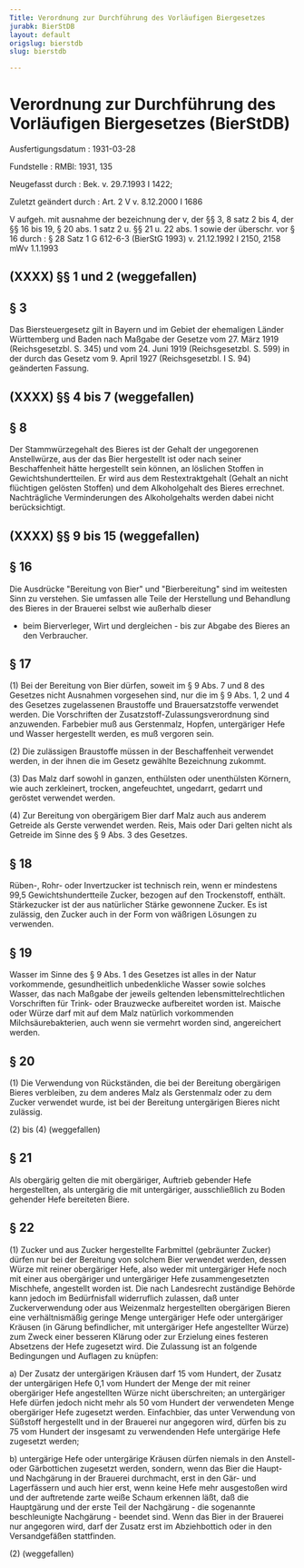 ```yaml
---
Title: Verordnung zur Durchführung des Vorläufigen Biergesetzes
jurabk: BierStDB
layout: default
origslug: bierstdb
slug: bierstdb

---
```


# Verordnung zur Durchführung des Vorläufigen Biergesetzes (BierStDB)

Ausfertigungsdatum
:   1931-03-28

Fundstelle
:   RMBl: 1931, 135

Neugefasst durch
:   Bek. v. 29.7.1993 I 1422;

Zuletzt geändert durch
:   Art. 2 V v. 8.12.2000 I 1686

V aufgeh. mit ausnahme der bezeichnung der v, der §§ 3, 8 satz 2 bis 4, der §§ 16 bis 19, § 20 abs. 1 satz 2 u. §§ 21 u. 22 abs. 1 sowie der überschr. vor § 16 durch
:   § 28 Satz 1 G 612-6-3 (BierStG 1993) v. 21.12.1992 I 2150, 2158 mWv 1.1.1993


## (XXXX) §§ 1 und 2 (weggefallen)



## § 3

Das Biersteuergesetz gilt in Bayern und im Gebiet der ehemaligen
Länder Württemberg und Baden nach Maßgabe der Gesetze vom 27. März
1919 (Reichsgesetzbl. S. 345) und vom 24. Juni 1919 (Reichsgesetzbl.
S. 599) in der durch das Gesetz vom 9. April 1927 (Reichsgesetzbl. I
S. 94) geänderten Fassung.


## (XXXX) §§ 4 bis 7 (weggefallen)



## § 8

Der Stammwürzegehalt des Bieres ist der Gehalt der ungegorenen
Anstellwürze, aus der das Bier hergestellt ist oder nach seiner
Beschaffenheit hätte hergestellt sein können, an löslichen Stoffen in
Gewichtshundertteilen. Er wird aus dem Restextraktgehalt (Gehalt an
nicht flüchtigen gelösten Stoffen) und dem Alkoholgehalt des Bieres
errechnet. Nachträgliche Verminderungen des Alkoholgehalts werden
dabei nicht berücksichtigt.


## (XXXX) §§ 9 bis 15 (weggefallen)



## § 16

Die Ausdrücke "Bereitung von Bier" und "Bierbereitung" sind im
weitesten Sinn zu verstehen. Sie umfassen alle Teile der Herstellung
und Behandlung des Bieres in der Brauerei selbst wie außerhalb dieser
- beim Bierverleger, Wirt und dergleichen - bis zur Abgabe des Bieres
an den Verbraucher.


## § 17

(1) Bei der Bereitung von Bier dürfen, soweit im § 9 Abs. 7 und 8 des
Gesetzes nicht Ausnahmen vorgesehen sind, nur die im § 9 Abs. 1, 2 und
4 des Gesetzes zugelassenen Braustoffe und Brauersatzstoffe verwendet
werden. Die Vorschriften der Zusatzstoff-Zulassungsverordnung sind
anzuwenden. Farbebier muß aus Gerstenmalz, Hopfen, untergäriger Hefe
und Wasser hergestellt werden, es muß vergoren sein.

(2) Die zulässigen Braustoffe müssen in der Beschaffenheit verwendet
werden, in der ihnen die im Gesetz gewählte Bezeichnung zukommt.

(3) Das Malz darf sowohl in ganzen, enthülsten oder unenthülsten
Körnern, wie auch zerkleinert, trocken, angefeuchtet, ungedarrt,
gedarrt und geröstet verwendet werden.

(4) Zur Bereitung von obergärigem Bier darf Malz auch aus anderem
Getreide als Gerste verwendet werden. Reis, Mais oder Dari gelten
nicht als Getreide im Sinne des § 9 Abs. 3 des Gesetzes.


## § 18

Rüben-, Rohr- oder Invertzucker ist technisch rein, wenn er mindestens
99,5 Gewichtshundertteile Zucker, bezogen auf den Trockenstoff,
enthält. Stärkezucker ist der aus natürlicher Stärke gewonnene Zucker.
Es ist zulässig, den Zucker auch in der Form von wäßrigen Lösungen zu
verwenden.


## § 19

Wasser im Sinne des § 9 Abs. 1 des Gesetzes ist alles in der Natur
vorkommende, gesundheitlich unbedenkliche Wasser sowie solches Wasser,
das nach Maßgabe der jeweils geltenden lebensmittelrechtlichen
Vorschriften für Trink- oder Brauzwecke aufbereitet worden ist.
Maische oder Würze darf mit auf dem Malz natürlich vorkommenden
Milchsäurebakterien, auch wenn sie vermehrt worden sind, angereichert
werden.


## § 20

(1) Die Verwendung von Rückständen, die bei der Bereitung obergärigen
Bieres verbleiben, zu dem anderes Malz als Gerstenmalz oder zu dem
Zucker verwendet wurde, ist bei der Bereitung untergärigen Bieres
nicht zulässig.


(2) bis (4) (weggefallen)





## § 21

Als obergärig gelten die mit obergäriger, Auftrieb gebender Hefe
hergestellten, als untergärig die mit untergäriger, ausschließlich zu
Boden gehender Hefe bereiteten Biere.


## § 22

(1) Zucker und aus Zucker hergestellte Farbmittel (gebräunter Zucker)
dürfen nur bei der Bereitung von solchem Bier verwendet werden, dessen
Würze mit reiner obergäriger Hefe, also weder mit untergäriger Hefe
noch mit einer aus obergäriger und untergäriger Hefe zusammengesetzten
Mischhefe, angestellt worden ist. Die nach Landesrecht zuständige
Behörde kann jedoch im Bedürfnisfall widerruflich zulassen, daß unter
Zuckerverwendung oder aus Weizenmalz hergestellten obergärigen Bieren
eine verhältnismäßig geringe Menge untergäriger Hefe oder untergäriger
Kräusen (in Gärung befindlicher, mit untergäriger Hefe angestellter
Würze) zum Zweck einer besseren Klärung oder zur Erzielung eines
festeren Absetzens der Hefe zugesetzt wird. Die Zulassung ist an
folgende Bedingungen und Auflagen zu knüpfen:

a)  Der Zusatz der untergärigen Kräusen darf 15 vom Hundert, der Zusatz
    der untergärigen Hefe 0,1 vom Hundert der Menge der mit reiner
    obergäriger Hefe angestellten Würze nicht überschreiten; an
    untergäriger Hefe dürfen jedoch nicht mehr als 50 vom Hundert der
    verwendeten Menge obergäriger Hefe zugesetzt werden. Einfachbier, das
    unter Verwendung von Süßstoff hergestellt und in der Brauerei nur
    angegoren wird, dürfen bis zu 75 vom Hundert der insgesamt zu
    verwendenden Hefe untergärige Hefe zugesetzt werden;


b)  untergärige Hefe oder untergärige Kräusen dürfen niemals in den
    Anstell- oder Gärbottichen zugesetzt werden, sondern, wenn das Bier
    die Haupt- und Nachgärung in der Brauerei durchmacht, erst in den Gär-
    und Lagerfässern und auch hier erst, wenn keine Hefe mehr ausgestoßen
    wird und der auftretende zarte weiße Schaum erkennen läßt, daß die
    Hauptgärung und der erste Teil der Nachgärung - die sogenannte
    beschleunigte Nachgärung - beendet sind. Wenn das Bier in der Brauerei
    nur angegoren wird, darf der Zusatz erst im Abziehbottich oder in den
    Versandgefäßen stattfinden.





(2) (weggefallen)




